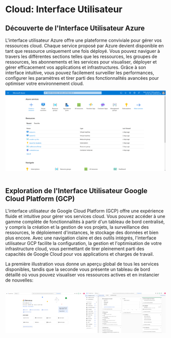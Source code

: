 # Cloud: Interface Utilisateur

## Découverte de l'Interface Utilisateur Azure

L'interface utilisateur Azure offre une plateforme conviviale pour gérer vos ressources cloud. Chaque service proposé par Azure devient disponible en tant que ressource uniquement une fois déployé. Vous pouvez naviguer à travers les différentes sections telles que les ressources, les groupes de ressources, les abonnements et les services pour visualiser, déployer et gérer efficacement vos applications et infrastructures. Grâce à son interface intuitive, vous pouvez facilement surveiller les performances, configurer les paramètres et tirer parti des fonctionnalités avancées pour optimiser votre environnement cloud.

<img src="../assets/azure-portal.png" />
<br/><br/>

## Exploration de l'Interface Utilisateur Google Cloud Platform (GCP)

L'interface utilisateur de Google Cloud Platform (GCP) offre une expérience fluide et intuitive pour gérer vos services cloud. Vous pouvez accéder à une gamme complète de fonctionnalités à partir d'un tableau de bord centralisé, y compris la création et la gestion de vos projets, la surveillance des ressources, le déploiement d'instances, le stockage des données et bien plus encore. Avec une navigation claire et des outils intégrés, l'interface utilisateur GCP facilite la configuration, la gestion et l'optimisation de votre infrastructure cloud, vous permettant de tirer pleinement parti des capacités de Google Cloud pour vos applications et charges de travail.

La première illustration vous donne un aperçu global de tous les services disponibles, tandis que la seconde vous présente un tableau de bord détaillé où vous pouvez visualiser vos ressources actives et en instancier de nouvelles:

<br>
<div style="width:100%;position:relative">
    <img style="position:relative;float: left !important;width:50%;float:left" src="../assets/console-gcloud.png"><img style="position:relative;float: left !important;width:50%;float:left" src="../assets/console-board.png">
</div>
